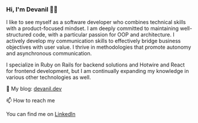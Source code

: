 ### Hi, I'm Devanil 👋😄

I like to see myself as a software developer who combines technical skills with a product-focused mindset. I am deeply committed to maintaining well-structured code, with a particular passion for OOP and architecture. I actively develop my communication skills to effectively bridge business objectives with user value. I thrive in methodologies that promote autonomy and asynchronous communication.

I specialize in Ruby on Rails for backend solutions and Hotwire and React for frontend development, but I am continually expanding my knowledge in various other technologies as well.

🔭 My blog: [devanil.dev](https://devanil.dev)

📫 How to reach me

You can find me on [LinkedIn](https://www.linkedin.com/in/devaniljr/)


<!--
**devaniljr/devaniljr** is a ✨ _special_ ✨ repository because its `README.md` (this file) appears on your GitHub profile.

Here are some ideas to get you started:

- 🔭 I’m currently working on ...
- 🌱 I’m currently learning ...
- 👯 I’m looking to collaborate on ...
- 🤔 I’m looking for help with ...
- 💬 Ask me about ...
- 📫 How to reach me: ...
- 😄 Pronouns: ...
- ⚡ Fun fact: ...
-->
